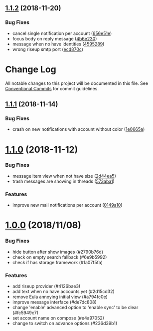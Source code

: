 ## [1.1.2](https://framagit.org/dystopia-project/simple-email/compare/v1.1.1...v1.1.2) (2018-11-20)


### Bug Fixes

* cancel single notification per account ([656e51e](https://framagit.org/dystopia-project/simple-email/commit/656e51e))
* focus body on reply message ([4b6e230](https://framagit.org/dystopia-project/simple-email/commit/4b6e230))
* message when no have identities ([4595289](https://framagit.org/dystopia-project/simple-email/commit/4595289))
* wrong riseup smtp port ([ecd870c](https://framagit.org/dystopia-project/simple-email/commit/ecd870c))

# Change Log

All notable changes to this project will be documented in this file.
See [Conventional Commits](https://conventionalcommits.org) for commit guidelines.

## [1.1.1](https://framagit.org/dystopia-project/simple-email/compare/v1.1.0...v1.1.1) (2018-11-14)


### Bug Fixes

* crash on new notifications with account without color ([1e0665a](https://framagit.org/dystopia-project/simple-email/commit/1e0665a))


# [1.1.0](https://framagit.org/dystopia-project/simple-email/compare/v1.0.0...v1.1.0) (2018-11-12)


### Bug Fixes

* message item view when not have size ([2d44ea5](https://framagit.org/dystopia-project/simple-email/commit/2d44ea5))
* trash messages are showing in threads ([573aba1](https://framagit.org/dystopia-project/simple-email/commit/573aba1))

### Features

* improve new mail notifications per account ([0149a10](https://framagit.org/dystopia-project/simple-email/commit/0149a10))


# [1.0.0](https://framagit.org/dystopia-project/simple-email) (2018/11/08)


### Bug Fixes

* hide button after show images (#2790b76d)
* check on empty search fallback (#6e9b5992)
* check if has storage framework (#1a07f5fa)

### Features

* add riseup provider (#4126bae3)
* add text when no have accounts yet (#2d15cd32)
* remove Eula annoying initial view (#a794fc0e)
* improve message interface (#de7dc808)
* change 'enable' advanced option to 'enable sync' to be clear (#fc5949c7)
* set account name on compose (#e4a97052)
* change to switch on advance options (#236d39b1)

